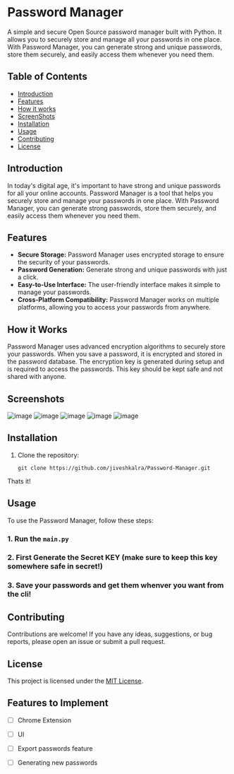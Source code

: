 # Password Manager

A simple and secure Open Source password manager built with Python. It allows you to securely store and manage all your passwords in one place. With Password Manager, you can generate strong and unique passwords, store them securely, and easily access them whenever you need them.

## Table of Contents

- [Introduction](#introduction)
- [Features](#features)
- [How it works](#howitworks)
- [ScreenShots](#screenshots)
- [Installation](#installation)
- [Usage](#usage)
- [Contributing](#contributing)
- [License](#license)

## Introduction

In today's digital age, it's important to have strong and unique passwords for all your online accounts. Password Manager is a tool that helps you securely store and manage your passwords in one place. With Password Manager, you can generate strong passwords, store them securely, and easily access them whenever you need them.

## Features

- **Secure Storage:** Password Manager uses encrypted storage to ensure the security of your passwords.
- **Password Generation:** Generate strong and unique passwords with just a click.
- **Easy-to-Use Interface:** The user-friendly interface makes it simple to manage your passwords.
- **Cross-Platform Compatibility:** Password Manager works on multiple platforms, allowing you to access your passwords from anywhere.

## How it Works

Password Manager uses advanced encryption algorithms to securely store your passwords. When you save a password, it is encrypted and stored in the password database. The encryption key is generated during setup and is required to access the passwords. This key should be kept safe and not shared with anyone.  

## Screenshots 
![image](https://github.com/jiveshkalra/Password-Manager/assets/127482713/d5523005-5633-4b31-a637-0c2d566c9b35)
![image](https://github.com/jiveshkalra/Password-Manager/assets/127482713/015de09a-e448-48d4-8cb2-588c10bd4d4a)
![image](https://github.com/jiveshkalra/Password-Manager/assets/127482713/cc6c7708-fab0-49f6-9d1e-12b9f803c2ec) 
![image](https://github.com/jiveshkalra/Password-Manager/assets/127482713/eddb368e-e6ce-4a15-9878-0435c75a1935)
![image](https://github.com/jiveshkalra/Password-Manager/assets/127482713/0610b855-ff88-4e85-a94d-381151fb3704)

 
## Installation

1. Clone the repository:

    ```shell
    git clone https://github.com/jiveshkalra/Password-Manager.git
    ``` 
    
Thats it!

## Usage

To use the Password Manager, follow these steps:

### 1. Run the `main.py`
### 2. First Generate the Secret KEY (make sure to keep this key somewhere safe in secret!)
### 3. Save your passwords and get them whenver you want from the cli! 

## Contributing

Contributions are welcome! If you have any ideas, suggestions, or bug reports, please open an issue or submit a pull request.

## License

This project is licensed under the [MIT License](LICENSE).

## Features to Implement  
- [ ] Chrome Extension 
- [ ] UI
- [ ] Export passwords feature  
- [ ] Generating new passwords
 